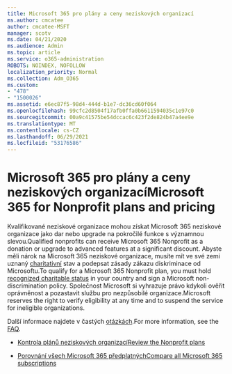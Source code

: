 ```yaml
---
title: Microsoft 365 pro plány a ceny neziskových organizací
ms.author: cmcatee
author: cmcatee-MSFT
manager: scotv
ms.date: 04/21/2020
ms.audience: Admin
ms.topic: article
ms.service: o365-administration
ROBOTS: NOINDEX, NOFOLLOW
localization_priority: Normal
ms.collection: Adm_O365
ms.custom:
- "478"
- "1500026"
ms.assetid: e6ec87f5-98d4-444d-b1e7-dc36cd60f064
ms.openlocfilehash: 99cfc2d8504f17afb0ffa0b6611594035c1e97c0
ms.sourcegitcommit: 00a9c41575be54dccac6c423f2de824b47a4ee9e
ms.translationtype: MT
ms.contentlocale: cs-CZ
ms.lasthandoff: 06/29/2021
ms.locfileid: "53176586"
---
```

# <a name="microsoft-365-for-nonprofit-plans-and-pricing"></a><span data-ttu-id="ff92b-102">Microsoft 365 pro plány a ceny neziskových organizací</span><span class="sxs-lookup"><span data-stu-id="ff92b-102">Microsoft 365 for Nonprofit plans and pricing</span></span>

<span data-ttu-id="ff92b-103">Kvalifikované neziskové organizace mohou získat Microsoft 365 neziskové organizace jako dar nebo upgrade na pokročilé funkce s významnou slevou.</span><span class="sxs-lookup"><span data-stu-id="ff92b-103">Qualified nonprofits can receive Microsoft 365 Nonprofit as a donation or upgrade to advanced features at a significant discount.</span></span> <span data-ttu-id="ff92b-104">Abyste měli nárok na Microsoft 365 neziskové organizace, musíte mít ve své zemi uznaný [charitativní](https://go.microsoft.com/fwlink/p/?LinkID=330253) stav a podepsat zásady zákazu diskriminace od Microsoftu.</span><span class="sxs-lookup"><span data-stu-id="ff92b-104">To qualify for a Microsoft 365 Nonprofit plan, you must hold [recognized charitable status](https://go.microsoft.com/fwlink/p/?LinkID=330253) in your country and sign a Microsoft non-discrimination policy.</span></span> <span data-ttu-id="ff92b-105">Společnost Microsoft si vyhrazuje právo kdykoli ověřit oprávněnost a pozastavit službu pro nezpůsobilé organizace.</span><span class="sxs-lookup"><span data-stu-id="ff92b-105">Microsoft reserves the right to verify eligibility at any time and to suspend the service for ineligible organizations.</span></span>
  
<span data-ttu-id="ff92b-106">Další informace najdete v častých [otázkách](https://products.office.com/nonprofit/office-365-nonprofit).</span><span class="sxs-lookup"><span data-stu-id="ff92b-106">For more information, see the [FAQ](https://products.office.com/nonprofit/office-365-nonprofit).</span></span>
  
- [<span data-ttu-id="ff92b-107">Kontrola plánů neziskových organizací</span><span class="sxs-lookup"><span data-stu-id="ff92b-107">Review the Nonprofit plans</span></span>](https://products.office.com/nonprofit/office-365-nonprofit-plans-and-pricing?tab=1)

- [<span data-ttu-id="ff92b-108">Porovnání všech Microsoft 365 předplatných</span><span class="sxs-lookup"><span data-stu-id="ff92b-108">Compare all Microsoft 365 subscriptions</span></span>](https://products.office.com/business/compare-more-office-365-for-business-plans)